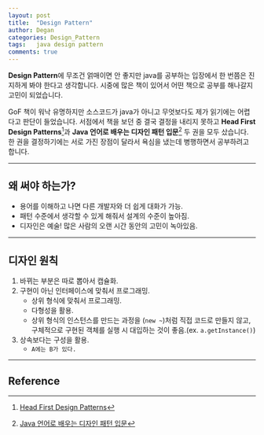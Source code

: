 ```yaml
---
layout: post
title:  "Design Pattern"
author: Degan
categories: Design_Pattern
tags:	java design pattern 
comments: true
---
```


**Design Pattern**에 무조건 얽매이면 안 좋지만 java를 공부하는 입장에서 한 번쯤은 진지하게 봐야 한다고 생각합니다. 시중에 많은 책이 있어서 어떤 책으로 공부를 해나갈지 고민이 되었습니다. 

GoF 책이 워낙 유명하지만 소스코드가 java가 아니고 무엇보다도 제가 읽기에는 어렵다고 판단이 들었습니다. 서점에서 책을 보던 중 결국 결정을 내리지 못하고 **Head First Design Patterns**[^1]과 **Java 언어로 배우는 디자인 패턴 입문**[^2] 두 권을 모두 샀습니다. 한 권을 결정하기에는 서로 가진 장점이 달라서 욕심을 냈는데 병행하면서 공부하려고 합니다.

---

## 왜 써야 하는가?

* 용어를 이해하고 나면 다른 개발자와 더 쉽게 대화가 가능.
* 패턴 수준에서 생각할 수 있게 해줘서 설계의 수준이 높아짐.
* 디자인은 예술! 많은 사람의 오랜 시간 동안의 고민이 녹아있음.

---

## 디자인 원칙

1. 바뀌는 부분은 따로 뽑아서 캡슐화.
2. 구현이 아닌 인터페이스에 맞춰서 프로그래밍.
	* 상위 형식에 맞춰서 프로그래밍.
	* 다형성을 활용.
	* 상위 형식의 인스턴스를 만드는 과정을 (`new ~`)처럼 직접 코드로 만들지 않고, 구체적으로 구현된 객체를 실행 시 대입하는 것이 좋음.(ex. `a.getInstance()`)
3. 상속보다는 구성을 활용.
	* `A에는 B가 있다.`
	
---

## Reference

[^1]:[Head First Design Patterns](http://www.hanbit.co.kr/store/books/look.php?p_code=B9860513241)

[^2]:[Java 언어로 배우는 디자인 패턴 입문](http://www.kyobobook.co.kr/product/detailViewKor.laf?barcode=9788931436914)
